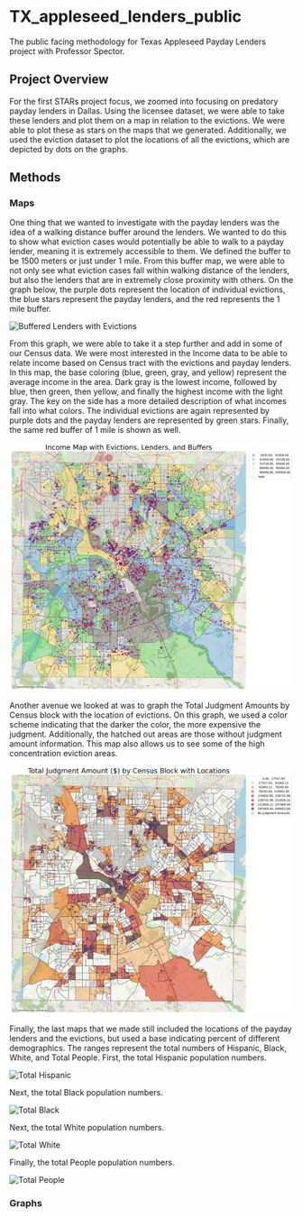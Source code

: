 # TX_appleseed_lenders_public
The public facing methodology for Texas Appleseed Payday Lenders project with Professor Spector.

## Project Overview
For the first STARs project focus, we zoomed into focusing on predatory payday lenders in Dallas. Using the licensee dataset, we were able to take these lenders and plot them on a map in relation to the evictions. We were able to plot these as stars on the maps that we generated. Additionally, we used the eviction dataset to plot the locations of all the evictions, which are depicted by dots on the graphs. 

## Methods

### Maps
One thing that we wanted to investigate with the payday lenders was the idea of a walking distance buffer around the lenders. We wanted to do this to show what eviction cases would potentially be able to walk to a payday lender, meaning it is extremely accessible to them. We defined the buffer to be 1500 meters or just under 1 mile. From this buffer map, we were able to not only see what eviction cases fall within walking distance of the lenders, but also the lenders that are in extremely close proximity with others. On the graph below, the purple dots represent the location of individual evictions, the blue stars represent the payday lenders, and the red represents the 1 mile buffer.

![Buffered Lenders with Evictions](results/bufferedlenderswevictions.png?raw=True)

From this graph, we were able to take it a step further and add in some of our Census data. We were most interested in the Income data to be able to relate income based on Census tract with the evictions and payday lenders. In this map, the base coloring (blue, green, gray, and yellow) represent the average income in the area. Dark gray is the lowest income, followed by blue, then green, then yellow, and finally the highest income with the light gray. The key on the side has a more detailed description of what incomes fall into what colors. The individual evictions are again represented by purple dots and the payday lenders are represented by green stars. Finally, the same red buffer of 1 mile is shown as well. 

![Income Map with Lenders and Evictions](results/fullmap.jpg?raw=True)

Another avenue we looked at was to graph the Total Judgment Amounts by Census block with the location of evictions. On this graph, we used a color scheme indicating that the darker the color, the more expensive the judgment. Additionally, the hatched out areas are those without judgment amount information. This map also allows us to see some of the high concentration eviction areas. 

![Total Judgment Amounts with Evictions](results/total_judgment_by_censusblk_loc.jpg?raw=True)

Finally, the last maps that we made still included the locations of the payday lenders and the evictions, but used a base indicating percent of different demographics. The ranges represent the total numbers of Hispanic, Black, White, and Total People. First, the total Hispanic population numbers. 

![Total Hispanic](results/totalhispanic.png?raw=True)

Next, the total Black population numbers.

![Total Black](results/totalblack.png?raw=True)

Next, the total White population numbers. 

![Total White](results/totalwhite.png?raw=True)

Finally, the total People population numbers. 

![Total People](results/totalpeople.png?raw=True)

### Graphs

